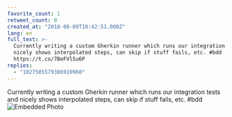 ```yaml
---
favorite_count: 1
retweet_count: 0
created_at: "2018-08-09T10:42:51.000Z"
lang: en
full_text: >-
  Currently writing a custom Gherkin runner which runs our integration tests and
  nicely shows interpolated steps, can skip if stuff fails, etc. #bdd
  https://t.co/7BeFVlSu6P
replies:
  - "1027505579386920960"
---
```


Currently writing a custom Gherkin runner which runs our integration tests and
nicely shows interpolated steps, can skip if stuff fails, etc. #bdd
![Embedded Photo](https://twitter-media-coderbyheart.s3.eu-north-1.amazonaws.com/1027505479168221184-DkJt7fsXcAAQgNt.jpg)
